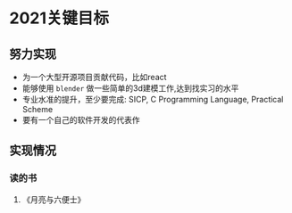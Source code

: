 # 2021关键目标

## 努力实现

- 为一个大型开源项目贡献代码，比如react
- 能够使用 `blender` 做一些简单的3d建模工作,达到找实习的水平
- 专业水准的提升，至少要完成: SICP, C Programming Language, Practical Scheme
- 要有一个自己的软件开发的代表作

## 实现情况

### 读的书

1. 《月亮与六便士》

